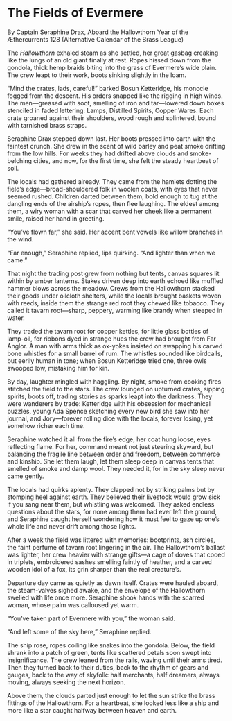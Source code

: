 # The Fields of Evermere

By Captain Seraphine Drax, Aboard the Hallowthorn
Year of the Æthercurrents 128 (Alternative Calendar of the Brass League)

The *Hallowthorn* exhaled steam as she settled, her great gasbag creaking like the lungs of an old giant finally at rest. Ropes hissed down from the gondola, thick hemp braids biting into the grass of Evermere’s wide plain. The crew leapt to their work, boots sinking slightly in the loam.

“Mind the crates, lads, careful!” barked Bosun Ketteridge, his monocle fogged from the descent. His orders snapped like the rigging in high winds. The men—greased with soot, smelling of iron and tar—lowered down boxes stenciled in faded lettering: Lamps, Distilled Spirits, Copper Wares. Each crate groaned against their shoulders, wood rough and splintered, bound with tarnished brass straps.

Seraphine Drax stepped down last. Her boots pressed into earth with the faintest crunch. She drew in the scent of wild barley and peat smoke drifting from the low hills. For weeks they had drifted above clouds and smoke-belching cities, and now, for the first time, she felt the steady heartbeat of soil.

The locals had gathered already. They came from the hamlets dotting the field’s edge—broad-shouldered folk in woolen coats, with eyes that never seemed rushed. Children darted between them, bold enough to tug at the dangling ends of the airship’s ropes, then flee laughing. The eldest among them, a wiry woman with a scar that carved her cheek like a permanent smile, raised her hand in greeting.

“You’ve flown far,” she said. Her accent bent vowels like willow branches in the wind.

“Far enough,” Seraphine replied, lips quirking. “And lighter than when we came.”

That night the trading post grew from nothing but tents, canvas squares lit within by amber lanterns. Stakes driven deep into earth echoed like muffled hammer blows across the meadow. Crews from the Hallowthorn stacked their goods under oilcloth shelters, while the locals brought baskets woven with reeds, inside them the strange red root they chewed like tobacco. They called it tavarn root—sharp, peppery, warming like brandy when steeped in water.

They traded the tavarn root for copper kettles, for little glass bottles of lamp-oil, for ribbons dyed in strange hues the crew had brought from Far Anglor. A man with arms thick as ox-yokes insisted on swapping his carved bone whistles for a small barrel of rum. The whistles sounded like birdcalls, but eerily human in tone; when Bosun Ketteridge tried one, three owls swooped low, mistaking him for kin.

By day, laughter mingled with haggling. By night, smoke from cooking fires stitched the field to the stars. The crew lounged on upturned crates, sipping spirits, boots off, trading stories as sparks leapt into the darkness. They were wanderers by trade: Ketteridge with his obsession for mechanical puzzles, young Ada Spence sketching every new bird she saw into her journal, and Jory—forever rolling dice with the locals, forever losing, yet somehow richer each time.

Seraphine watched it all from the fire’s edge, her coat hung loose, eyes reflecting flame. For her, command meant not just steering skyward, but balancing the fragile line between order and freedom, between commerce and kinship. She let them laugh, let them sleep deep in canvas tents that smelled of smoke and damp wool. They needed it, for in the sky sleep never came gently.

The locals had quirks aplenty. They clapped not by striking palms but by stomping heel against earth. They believed their livestock would grow sick if you sang near them, but whistling was welcomed. They asked endless questions about the stars, for none among them had ever left the ground, and Seraphine caught herself wondering how it must feel to gaze up one’s whole life and never drift among those lights.

After a week the field was littered with memories: bootprints, ash circles, the faint perfume of tavarn root lingering in the air. The Hallowthorn’s ballast was lighter, her crew heavier with strange gifts—a cage of doves that cooed in triplets, embroidered sashes smelling faintly of heather, and a carved wooden idol of a fox, its grin sharper than the real creature’s.

Departure day came as quietly as dawn itself. Crates were hauled aboard, the steam-valves sighed awake, and the envelope of the Hallowthorn swelled with life once more. Seraphine shook hands with the scarred woman, whose palm was calloused yet warm.

“You’ve taken part of Evermere with you,” the woman said.

“And left some of the sky here,” Seraphine replied.

The ship rose, ropes coiling like snakes into the gondola. Below, the field shrank into a patch of green, tents like scattered petals soon swept into insignificance. The crew leaned from the rails, waving until their arms tired. Then they turned back to their duties, back to the rhythm of gears and gauges, back to the way of skyfolk: half merchants, half dreamers, always moving, always seeking the next horizon.

Above them, the clouds parted just enough to let the sun strike the brass fittings of the Hallowthorn. For a heartbeat, she looked less like a ship and more like a star caught halfway between heaven and earth.
